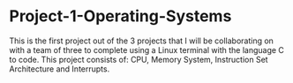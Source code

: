 # Project-1-Operating-Systems
This is the first project out of the 3 projects that I will be collaborating on with a team of three to complete using a Linux terminal with the language C to code. This project consists of: CPU,  Memory System, Instruction Set Architecture and Interrupts.
